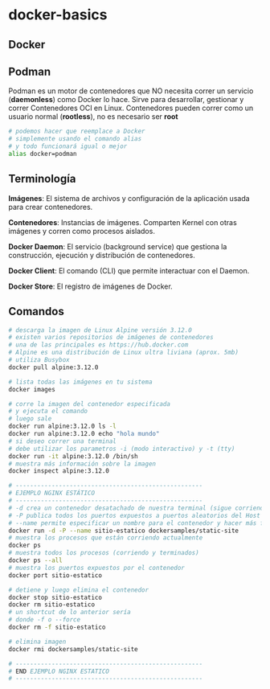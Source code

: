 # docker-basics

Docker
-------

Podman
-------
Podman es un motor de contenedores que NO necesita correr un servicio (**daemonless**) como Docker lo hace.
Sirve para desarrollar, gestionar y correr Contenedores OCI en Linux.
Contenedores pueden correr como un usuario normal (**rootless**), no es necesario ser **root**

```bash
# podemos hacer que reemplace a Docker
# simplemente usando el comando alias
# y todo funcionará igual o mejor
alias docker=podman
```

Terminología
-------------
**Imágenes**: El sistema de archivos y configuración de la aplicación usada para crear contenedores.

**Contenedores**: Instancias de imágenes. Comparten Kernel con otras imágenes y corren como procesos aislados.

**Docker Daemon**: El servicio (background service) que gestiona la construcción, ejecución y distribución de contenedores.

**Docker Client**: El comando (CLI) que permite interactuar con el Daemon.

**Docker Store**: El registro de imágenes de Docker.

Comandos
----------
```bash
# descarga la imagen de Linux Alpine versión 3.12.0
# existen varios repositorios de imágenes de contenedores
# una de las principales es https://hub.docker.com 
# Alpine es una distribución de Linux ultra liviana (aprox. 5mb)
# utiliza Busybox
docker pull alpine:3.12.0 

# lista todas las imágenes en tu sistema
docker images

# corre la imagen del contenedor especificada
# y ejecuta el comando
# luego sale
docker run alpine:3.12.0 ls -l
docker run alpine:3.12.0 echo "hola mundo"
# si deseo correr una terminal 
# debe utilizar los parametros -i (modo interactivo) y -t (tty)
docker run -it alpine:3.12.0 /bin/sh  
# muestra más información sobre la imagen
docker inspect alpine:3.12.0

# ----------------------------------------------------
# EJEMPLO NGINX ESTÁTICO
# ----------------------------------------------------
# -d crea un contenedor desatachado de nuestra terminal (sigue corriendo después de cerrar la terminal)
# -P publica todos los puertos expuestos a puertos aleatorios del Host
# --name permite especificar un nombre para el contenedor y hacer más fácil su referencia
docker run -d -P --name sitio-estatico dockersamples/static-site
# muestra los procesos que están corriendo actualmente
docker ps
# muestra todos los procesos (corriendo y terminados)
docker ps --all
# muestra los puertos expuestos por el contenedor
docker port sitio-estatico

# detiene y luego elimina el contenedor
docker stop sitio-estatico
docker rm sitio-estatico
# un shortcut de lo anterior sería
# donde -f o --force
docker rm -f sitio-estatico

# elimina imagen
docker rmi dockersamples/static-site

# ----------------------------------------------------
# END EJEMPLO NGINX ESTATICO 
# ----------------------------------------------------


```
